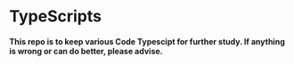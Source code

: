 # TypeScripts
<h4>This repo is to keep various Code Typescipt for further study. If anything is wrong or can do better, please advise.
